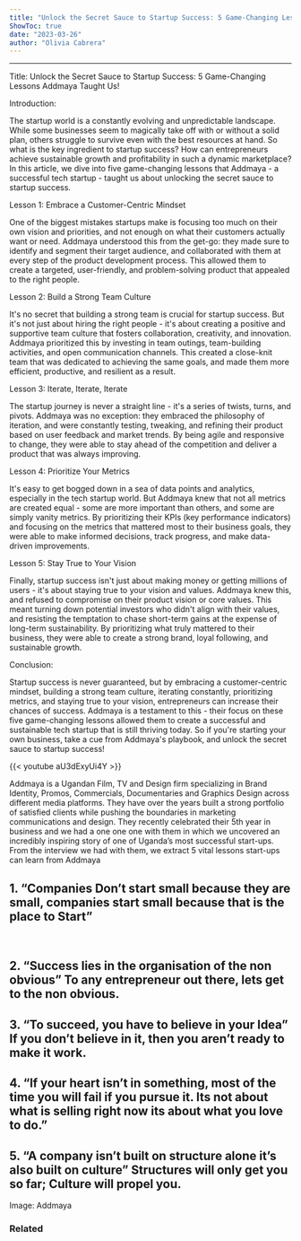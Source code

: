 ```yaml
---
title: "Unlock the Secret Sauce to Startup Success: 5 Game-Changing Lessons Addmaya Taught Us!"
ShowToc: true 
date: "2023-03-26"
author: "Olivia Cabrera"
---
```

*****
Title: Unlock the Secret Sauce to Startup Success: 5 Game-Changing Lessons Addmaya Taught Us!

Introduction:

The startup world is a constantly evolving and unpredictable landscape. While some businesses seem to magically take off with or without a solid plan, others struggle to survive even with the best resources at hand. So what is the key ingredient to startup success? How can entrepreneurs achieve sustainable growth and profitability in such a dynamic marketplace? In this article, we dive into five game-changing lessons that Addmaya - a successful tech startup - taught us about unlocking the secret sauce to startup success.

Lesson 1: Embrace a Customer-Centric Mindset

One of the biggest mistakes startups make is focusing too much on their own vision and priorities, and not enough on what their customers actually want or need. Addmaya understood this from the get-go: they made sure to identify and segment their target audience, and collaborated with them at every step of the product development process. This allowed them to create a targeted, user-friendly, and problem-solving product that appealed to the right people.

Lesson 2: Build a Strong Team Culture

It's no secret that building a strong team is crucial for startup success. But it's not just about hiring the right people - it's about creating a positive and supportive team culture that fosters collaboration, creativity, and innovation. Addmaya prioritized this by investing in team outings, team-building activities, and open communication channels. This created a close-knit team that was dedicated to achieving the same goals, and made them more efficient, productive, and resilient as a result.

Lesson 3: Iterate, Iterate, Iterate

The startup journey is never a straight line - it's a series of twists, turns, and pivots. Addmaya was no exception: they embraced the philosophy of iteration, and were constantly testing, tweaking, and refining their product based on user feedback and market trends. By being agile and responsive to change, they were able to stay ahead of the competition and deliver a product that was always improving.

Lesson 4: Prioritize Your Metrics

It's easy to get bogged down in a sea of data points and analytics, especially in the tech startup world. But Addmaya knew that not all metrics are created equal - some are more important than others, and some are simply vanity metrics. By prioritizing their KPIs (key performance indicators) and focusing on the metrics that mattered most to their business goals, they were able to make informed decisions, track progress, and make data-driven improvements.

Lesson 5: Stay True to Your Vision

Finally, startup success isn't just about making money or getting millions of users - it's about staying true to your vision and values. Addmaya knew this, and refused to compromise on their product vision or core values. This meant turning down potential investors who didn't align with their values, and resisting the temptation to chase short-term gains at the expense of long-term sustainability. By prioritizing what truly mattered to their business, they were able to create a strong brand, loyal following, and sustainable growth.

Conclusion:

Startup success is never guaranteed, but by embracing a customer-centric mindset, building a strong team culture, iterating constantly, prioritizing metrics, and staying true to your vision, entrepreneurs can increase their chances of success. Addmaya is a testament to this - their focus on these five game-changing lessons allowed them to create a successful and sustainable tech startup that is still thriving today. So if you're starting your own business, take a cue from Addmaya's playbook, and unlock the secret sauce to startup success!

{{< youtube aU3dExyUi4Y >}} 



Addmaya is a Ugandan Film, TV and Design firm specializing in Brand Identity, Promos, Commercials, Documentaries and Graphics Design across different media platforms. They have over the years built a strong portfolio of satisfied clients while pushing the boundaries in marketing communications and design.
They recently celebrated their 5th year in business and we had a one one one with them in which we uncovered an incredibly inspiring story of one of Uganda’s most successful start-ups. From the interview we had with them, we extract 5 vital lessons start-ups can learn from Addmaya
 
## 1. “Companies Don’t start small because they are small, companies start small because that is the place to Start”
 
 
 
## 2. “Success lies in the organisation of the non obvious” To any entrepreneur out there, lets get to the non obvious.
 
## 3. “To succeed, you have to believe in your Idea” If you don’t believe in it, then you aren’t ready to make it work.
 
## 4. “If your heart isn’t in something, most of the time you will fail if you pursue it. Its not about what is selling right now its about what you love to do.”
 
## 5. “A company isn’t built on structure alone it’s also built on culture” Structures will only get you so far; Culture will propel you.
 
Image: Addmaya
 
### Related



